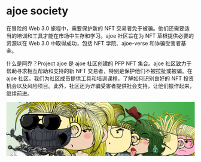 # ajoe society

在冒险的 Web 3.0 旅程中，需要保护新的 NFT 交易者免于被骗。他们还需要适当的培训和工具才能在市场中生存和学习。ajoe 社区旨在为 NFT 草根提供必要的资源以在 Web 3.0 中取得成功，包括 NFT 学院、ajoe-verse 和诈骗受害者基金。

什么是阿乔？Project ajoe 是 ajoe 社区创建的 PFP NFT 集合。ajoe 社区致力于帮助寻求相互帮助和支持的新 NFT 交易者，特别是保护他们不被拉扯或被骗。在 ajoe 社区，我们为社区成员提供工具和培训课程，了解如何识别良好的 NFT 投资机会以及风险项目。此外，社区还为诈骗受害者提供社会支持，让他们振作起来，继续前进。

![unnamed](unnamed.png)
